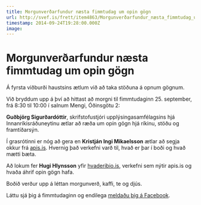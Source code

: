```yaml
---
title: Morgunverðarfundur næsta fimmtudag um opin gögn
url: http://svef.is/frett/item4863/Morgunverðarfundur_næsta_fimmtudag_um_opin_gögn
timestamp: 2014-09-24T19:28:00.000Z
image: 
---
```


# Morgunverðarfundur næsta fimmtudag um opin gögn

Á fyrsta viðburði haustsins ætlum við að taka stöðuna á opnum gögnum.

Við bryddum upp á því að hittast að morgni til fimmtudaginn 25\. september, frá 8:30 til 10:00 í salnum Mengi, Óðinsgötu 2:

**Guðbjörg Sigurðardóttir**, skrifstofustjóri upplýsingasamfélagsins hjá Innanríkisráðuneytinu ætlar að ræða um opin gögn hjá ríkinu, stöðu og framtíðarsýn.

Í grasrótinni er nóg að gera en **Kristján Ingi Mikaelsson** ætlar að segja okkur frá [apis.is](http://apis.is). Hvernig það verkefni varð til, hvað er þar í boði og hvað mætti bæta.

Að lokum fer **Hugi Hlynsson** yfir [hvaderibio.is](http://www.hvaderibio.is), verkefni sem nýtir apis.is og hvaða áhrif opin gögn hafa.

Boðið verður upp á léttan morgunverð, kaffi, te og djús.

Láttu sjá þig á fimmtudaginn og endilega [meldaðu þig á Facebook](https://www.facebook.com/events/1533947323486847/).
